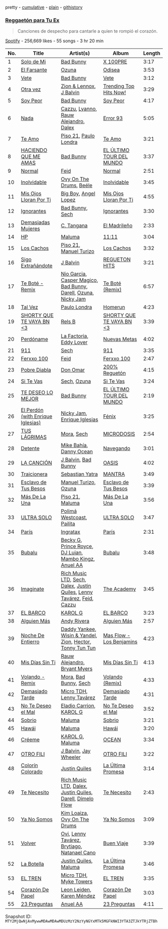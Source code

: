 pretty - [cumulative](/playlists/cumulative/37i9dQZF1DWT3qht9CfnL3.md) - [plain](/playlists/plain/37i9dQZF1DWT3qht9CfnL3) - [githistory](https://github.githistory.xyz/mackorone/spotify-playlist-archive/blob/main/playlists/plain/37i9dQZF1DWT3qht9CfnL3)

### [Reggaetón para Tu Ex](https://open.spotify.com/playlist/37i9dQZF1DWT3qht9CfnL3)

> Canciones de despecho para cantarle a quien te rompió el corazón.

[Spotify](https://open.spotify.com/user/spotify) - 256,669 likes - 55 songs - 3 hr 20 min

| No. | Title | Artist(s) | Album | Length |
|---|---|---|---|---|
| 1 | [Solo de Mi](https://open.spotify.com/track/4uP3pUP18ennmz0tb3GphR) | [Bad Bunny](https://open.spotify.com/artist/4q3ewBCX7sLwd24euuV69X) | [X 100PRE](https://open.spotify.com/album/7CjJb2mikwAWA1V6kewFBF) | 3:17 |
| 2 | [El Farsante](https://open.spotify.com/track/5EId1m4DNwTf3at31w8bPJ) | [Ozuna](https://open.spotify.com/artist/1i8SpTcr7yvPOmcqrbnVXY) | [Odisea](https://open.spotify.com/album/4s05NbwGgw5SO42AdsN5Oo) | 3:53 |
| 3 | [Vete](https://open.spotify.com/track/5DxXgozhkPLgrbKFY91w0c) | [Bad Bunny](https://open.spotify.com/artist/4q3ewBCX7sLwd24euuV69X) | [Vete](https://open.spotify.com/album/3fxzSn0ObgCjLadyR53ohN) | 3:12 |
| 4 | [Otra vez](https://open.spotify.com/track/5cADvuEXTFGjrDfeZIPI0Q) | [Zion & Lennox](https://open.spotify.com/artist/21451j1KhjAiaYKflxBjr1), [J Balvin](https://open.spotify.com/artist/1vyhD5VmyZ7KMfW5gqLgo5) | [Trending Top Hits Now!](https://open.spotify.com/album/2Abj4pdxIatBcRJqHvpZhh) | 3:29 |
| 5 | [Soy Peor](https://open.spotify.com/track/1JxhrUWZjuI8AOjDJ1JpMN) | [Bad Bunny](https://open.spotify.com/artist/4q3ewBCX7sLwd24euuV69X) | [Soy Peor](https://open.spotify.com/album/7ofZgPzOIVXY4ADCrGUqgF) | 4:17 |
| 6 | [Nada](https://open.spotify.com/track/7DOh0tBGnyMt6C5OO7o8Yq) | [Cazzu](https://open.spotify.com/artist/6w3SkAHYPsQ1bxV7VDlG5y), [Lyanno](https://open.spotify.com/artist/1Ts9of7VPZElwPQnqnDSfW), [Rauw Alejandro](https://open.spotify.com/artist/1mcTU81TzQhprhouKaTkpq), [Dalex](https://open.spotify.com/artist/0KPX4Ucy9dk82uj4GpKesn) | [Error 93](https://open.spotify.com/album/5zbO01D6uIqC2ejQSQEN2O) | 5:05 |
| 7 | [Te Amo](https://open.spotify.com/track/2RVrdr062uLFxXwIxwdXPH) | [Piso 21](https://open.spotify.com/artist/4bw2Am3p9ji3mYsXNXtQcd), [Paulo Londra](https://open.spotify.com/artist/3vQ0GE3mI0dAaxIMYe5g7z) | [Te Amo](https://open.spotify.com/album/0sF2dhoiBLVMvuv6qRIpYI) | 3:21 |
| 8 | [HACIENDO QUE ME AMAS](https://open.spotify.com/track/26QApq0cuO9brJigr0C0W4) | [Bad Bunny](https://open.spotify.com/artist/4q3ewBCX7sLwd24euuV69X) | [EL ÚLTIMO TOUR DEL MUNDO](https://open.spotify.com/album/2d9BCZeAAhiZWPpbX9aPCW) | 3:37 |
| 9 | [Normal](https://open.spotify.com/track/2z9YkcLojiOE7Eu2p9lPZR) | [Feid](https://open.spotify.com/artist/2LRoIwlKmHjgvigdNGBHNo) | [Normal](https://open.spotify.com/album/3xbevf88sEI6l01P9dApmu) | 2:51 |
| 10 | [Inolvidable](https://open.spotify.com/track/0OTtnwUO8natNWSwdZvXVF) | [Ovy On The Drums](https://open.spotify.com/artist/3m5qlPf2OkihLz3dRYnkPA), [Beéle](https://open.spotify.com/artist/7a0XAaPaK2aDSqa8p3QnC7) | [Inolvidable](https://open.spotify.com/album/3MdsEVhC9AMtDTXB8n2yXI) | 3:45 |
| 11 | [Mis Ojos Lloran Por Ti](https://open.spotify.com/track/4fFgpzgSkmn3wajioLBPOr) | [Big Boy](https://open.spotify.com/artist/5bVQN1TENxjVjWXNHHpflG), [Angel Lopez](https://open.spotify.com/artist/0w57qOEVTcqs0bLyFJ7Q52) | [Mis Ojos Lloran Por Ti](https://open.spotify.com/album/5o36XrjVl3YdBYqt0p57Gc) | 4:55 |
| 12 | [Ignorantes](https://open.spotify.com/track/3wYRLYuO1M88d8woWUIxct) | [Bad Bunny](https://open.spotify.com/artist/4q3ewBCX7sLwd24euuV69X), [Sech](https://open.spotify.com/artist/77ziqFxp5gaInVrF2lj4ht) | [Ignorantes](https://open.spotify.com/album/7Hw9RJbQPN0gUx4xjgFLhj) | 3:30 |
| 13 | [Demasiadas Mujeres](https://open.spotify.com/track/3GaGWoU1KfVqgl7vnRHP55) | [C\. Tangana](https://open.spotify.com/artist/5TYxZTjIPqKM8K8NuP9woO) | [El Madrileño](https://open.spotify.com/album/52QyC9nSbgtHFXyQRHsXJ9) | 2:33 |
| 14 | [HP](https://open.spotify.com/track/1LIqNVhaIgxXUt2eVoIQJ3) | [Maluma](https://open.spotify.com/artist/1r4hJ1h58CWwUQe3MxPuau) | [11:11](https://open.spotify.com/album/3YIUNL7qFE8NP3X3zaYSND) | 3:04 |
| 15 | [Los Cachos](https://open.spotify.com/track/5fhcuVxuBWfgNXGuyAtLmr) | [Piso 21](https://open.spotify.com/artist/4bw2Am3p9ji3mYsXNXtQcd), [Manuel Turizo](https://open.spotify.com/artist/0tmwSHipWxN12fsoLcFU3B) | [Los Cachos](https://open.spotify.com/album/0SXW8l00nztnoYkGT7BjJh) | 3:32 |
| 16 | [Sigo Extrañándote](https://open.spotify.com/track/78HYrKEnCaugbA8uNQj2zv) | [J Balvin](https://open.spotify.com/artist/1vyhD5VmyZ7KMfW5gqLgo5) | [REGUETON HITS](https://open.spotify.com/album/1xNZuMu4uNgg8R3RFgvJSj) | 3:21 |
| 17 | [Te Boté \- Remix](https://open.spotify.com/track/3V8UKqhEK5zBkBb6d6ub8i) | [Nio Garcia](https://open.spotify.com/artist/5hdhHgpxyniooUiQVaPxQ0), [Casper Magico](https://open.spotify.com/artist/1fux65HMCBvfJHqlBc4Nno), [Bad Bunny](https://open.spotify.com/artist/4q3ewBCX7sLwd24euuV69X), [Darell](https://open.spotify.com/artist/1TtXnWcUs0FCkaZDPGYHdf), [Ozuna](https://open.spotify.com/artist/1i8SpTcr7yvPOmcqrbnVXY), [Nicky Jam](https://open.spotify.com/artist/1SupJlEpv7RS2tPNRaHViT) | [Te Boté \(Remix\)](https://open.spotify.com/album/42wLKnuGyBLGWwH89lnimL) | 6:57 |
| 18 | [Tal Vez](https://open.spotify.com/track/5jW3rF4URMdK7tO2xjS5EI) | [Paulo Londra](https://open.spotify.com/artist/3vQ0GE3mI0dAaxIMYe5g7z) | [Homerun](https://open.spotify.com/album/0qJkFmVwwNXP6fvSemDZqn) | 4:23 |
| 19 | [SHORTY QUE TE VAYA BN <3](https://open.spotify.com/track/3CQDFLetMMxD5hzAnUk410) | [Rels B](https://open.spotify.com/artist/2IMZYfNi21MGqxopj9fWx8) | [SHORTY QUE TE VAYA BN <3](https://open.spotify.com/album/2TDCpT7xPs96lKz5yxJ3Hs) | 3:39 |
| 20 | [Perdóname](https://open.spotify.com/track/6yLqoieklk9gwabLaUDJ4s) | [La Factoria](https://open.spotify.com/artist/4VsbQvC84B8Z3IsBY1HLQy), [Eddy Lover](https://open.spotify.com/artist/7gR53ad9JjCweCv4f9MWEX) | [Nuevas Metas](https://open.spotify.com/album/3jjhGPZjbKkW8b85zd7vfE) | 4:02 |
| 21 | [911](https://open.spotify.com/track/2TksvaRivgAEj780DgRB73) | [Sech](https://open.spotify.com/artist/77ziqFxp5gaInVrF2lj4ht) | [911](https://open.spotify.com/album/4G5Vks8Uru6hWVdZba0fP1) | 3:35 |
| 22 | [Ferxxo 100](https://open.spotify.com/track/6ipzb1kHhWIxp1tS0vwqPl) | [Feid](https://open.spotify.com/artist/2LRoIwlKmHjgvigdNGBHNo) | [Ferxxo 100](https://open.spotify.com/album/1qI0hQjYttNGAFzXR4Pu3H) | 2:47 |
| 23 | [Pobre Diabla](https://open.spotify.com/track/2xunwV1SBN1fwzGWOAjBOa) | [Don Omar](https://open.spotify.com/artist/33ScadVnbm2X8kkUqOkC6Z) | [200% Reguetón](https://open.spotify.com/album/13W4PIaHNMXIB0QBsWtxnl) | 4:15 |
| 24 | [Si Te Vas](https://open.spotify.com/track/6Y4PDQv4XjYjHLeLmvyOt0) | [Sech](https://open.spotify.com/artist/77ziqFxp5gaInVrF2lj4ht), [Ozuna](https://open.spotify.com/artist/1i8SpTcr7yvPOmcqrbnVXY) | [Si Te Vas](https://open.spotify.com/album/2S6p0g6YzG3609Ty45i5Cq) | 3:24 |
| 25 | [TE DESEO LO MEJOR](https://open.spotify.com/track/23XjN1s3DZC8Q9ZwuorYY4) | [Bad Bunny](https://open.spotify.com/artist/4q3ewBCX7sLwd24euuV69X) | [EL ÚLTIMO TOUR DEL MUNDO](https://open.spotify.com/album/2d9BCZeAAhiZWPpbX9aPCW) | 2:19 |
| 26 | [El Perdón \(with Enrique Iglesias\)](https://open.spotify.com/track/7qCAVkHWZkF44OzOUKf8Cr) | [Nicky Jam](https://open.spotify.com/artist/1SupJlEpv7RS2tPNRaHViT), [Enrique Iglesias](https://open.spotify.com/artist/7qG3b048QCHVRO5Pv1T5lw) | [Fénix](https://open.spotify.com/album/2dBgWXp41imu2zBNv9oFxZ) | 3:25 |
| 27 | [TUS LÁGRIMAS](https://open.spotify.com/track/30W8VKHrAZmHzObnwAoc1u) | [Mora](https://open.spotify.com/artist/0Q8NcsJwoCbZOHHW63su5S), [Sech](https://open.spotify.com/artist/77ziqFxp5gaInVrF2lj4ht) | [MICRODOSIS](https://open.spotify.com/album/0QLDQG7Jx78rEUDW03IhHC) | 2:54 |
| 28 | [Detente](https://open.spotify.com/track/0x1k6gSTSxaLxe0F2IThaX) | [Mike Bahía](https://open.spotify.com/artist/1phfTBIocBW3UwqcYjaEN6), [Danny Ocean](https://open.spotify.com/artist/5H1nN1SzW0qNeUEZvuXjAj) | [Navegando](https://open.spotify.com/album/3UbZvsLswQE2L5mBiGlzO0) | 3:01 |
| 29 | [LA CANCIÓN](https://open.spotify.com/track/0fea68AdmYNygeTGI4RC18) | [J Balvin](https://open.spotify.com/artist/1vyhD5VmyZ7KMfW5gqLgo5), [Bad Bunny](https://open.spotify.com/artist/4q3ewBCX7sLwd24euuV69X) | [OASIS](https://open.spotify.com/album/6ylFfzx32ICw4L1A7YWNLN) | 4:02 |
| 30 | [Traicionera](https://open.spotify.com/track/4Ft0391aLVNtCPPseh98lp) | [Sebastian Yatra](https://open.spotify.com/artist/07YUOmWljBTXwIseAUd9TW) | [MANTRA](https://open.spotify.com/album/1l1zcI8iwJg4WCb7jxHtbN) | 3:49 |
| 31 | [Esclavo de Tus Besos](https://open.spotify.com/track/3g4UyIcQwutiG0TfW32GnX) | [Manuel Turizo](https://open.spotify.com/artist/0tmwSHipWxN12fsoLcFU3B), [Ozuna](https://open.spotify.com/artist/1i8SpTcr7yvPOmcqrbnVXY) | [Esclavo de Tus Besos](https://open.spotify.com/album/6NzT9eDEkJvnbL2gLcT6ai) | 3:39 |
| 32 | [Más De La Una](https://open.spotify.com/track/69Y5IZuBvGyzySFt5x7kCq) | [Piso 21](https://open.spotify.com/artist/4bw2Am3p9ji3mYsXNXtQcd), [Maluma](https://open.spotify.com/artist/1r4hJ1h58CWwUQe3MxPuau) | [Más De La Una](https://open.spotify.com/album/0fz7mvsACRDrvT5PYTt4U9) | 3:56 |
| 33 | [ULTRA SOLO](https://open.spotify.com/track/0OTNHGKcqQbk51bOYe462Y) | [Polimá Westcoast](https://open.spotify.com/artist/768O5GliF0bqscyghggrbE), [Pailita](https://open.spotify.com/artist/4yxLYO2imECxGYTTV7RQKb) | [ULTRA SOLO](https://open.spotify.com/album/1HeGenNhHCIMcnFsSlvprd) | 3:47 |
| 34 | [París](https://open.spotify.com/track/4bF2y8rR7GUjrd5LNEvej3) | [Ingratax](https://open.spotify.com/artist/62YF0FglEltB3CnVIjoko8) | [París](https://open.spotify.com/album/6Ktv94u6eUIZBiUiBwOADD) | 2:31 |
| 35 | [Bubalu](https://open.spotify.com/track/7dNwJbsT0sg1le5kVugGJb) | [Becky G](https://open.spotify.com/artist/4obzFoKoKRHIphyHzJ35G3), [Prince Royce](https://open.spotify.com/artist/3MHaV05u0io8fQbZ2XPtlC), [DJ Luian](https://open.spotify.com/artist/64aJYyrXljOodnUG6jvhRD), [Mambo Kingz](https://open.spotify.com/artist/2T1aUibqR2QC2sINIDQOAK), [Anuel AA](https://open.spotify.com/artist/2R21vXR83lH98kGeO99Y66) | [Bubalu](https://open.spotify.com/album/6JEvViJkAj8GjJbTeU5I7q) | 3:48 |
| 36 | [Imaginate](https://open.spotify.com/track/29ShXDWDedEwZkYc8Du08N) | [Rich Music LTD](https://open.spotify.com/artist/2kqUKsTuEj1lPbm6BSn1AU), [Sech](https://open.spotify.com/artist/77ziqFxp5gaInVrF2lj4ht), [Dalex](https://open.spotify.com/artist/0KPX4Ucy9dk82uj4GpKesn), [Justin Quiles](https://open.spotify.com/artist/14zUHaJZo1mnYtn6IBRaRP), [Lenny Tavárez](https://open.spotify.com/artist/1pQWsZQehhS4wavwh7Fnxd), [Feid](https://open.spotify.com/artist/2LRoIwlKmHjgvigdNGBHNo), [Cazzu](https://open.spotify.com/artist/6w3SkAHYPsQ1bxV7VDlG5y) | [The Academy](https://open.spotify.com/album/1faqBAWocW4ZOe0OFjudGw) | 3:45 |
| 37 | [EL BARCO](https://open.spotify.com/track/2IViAyalheAvrT9ErMCABT) | [KAROL G](https://open.spotify.com/artist/790FomKkXshlbRYZFtlgla) | [EL BARCO](https://open.spotify.com/album/3JD64eYO1bJ88EDmGIfVHi) | 3:23 |
| 38 | [Alguien Más](https://open.spotify.com/track/5mROvpdGeu1vSbZhZoay5O) | [Andy Rivera](https://open.spotify.com/artist/7hIqJfRYGBWWT1Qxu6Cpd2) | [Alguien Más](https://open.spotify.com/album/75hoyFZLUqsTxCAq2JpCGG) | 2:57 |
| 39 | [Noche De Entierro](https://open.spotify.com/track/6ksWMnPcHNyNoNf3y1BQCO) | [Daddy Yankee](https://open.spotify.com/artist/4VMYDCV2IEDYJArk749S6m), [Wisin & Yandel](https://open.spotify.com/artist/1wZtkThiXbVNtj6hee6dz9), [Zion](https://open.spotify.com/artist/1pgDilWYDWLoOgGjf1iHNu), [Hector](https://open.spotify.com/artist/46EVasHDUzMdhBXeQ7r0W2), [Tonny Tun Tun](https://open.spotify.com/artist/4a0UP5sUQGKcn2QJnqMT0t) | [Mas Flow \- Los Benjamins](https://open.spotify.com/album/0sMHBG6T20O56Wrtu1pR1f) | 4:23 |
| 40 | [Mis Días Sin Ti](https://open.spotify.com/track/2sS5cCGcwXrSl7hQ8AL3Oc) | [Rauw Alejandro](https://open.spotify.com/artist/1mcTU81TzQhprhouKaTkpq), [Bryant Myers](https://open.spotify.com/artist/6w9ToX5slZ4uIdmD17hJ3c) | [Mis Días Sin Ti](https://open.spotify.com/album/0YFL4nsXKldtzlUKTZVpT5) | 4:13 |
| 41 | [Volando \- Remix](https://open.spotify.com/track/0G2zPzWqVjR68iNPmx2TBe) | [Mora](https://open.spotify.com/artist/0Q8NcsJwoCbZOHHW63su5S), [Bad Bunny](https://open.spotify.com/artist/4q3ewBCX7sLwd24euuV69X), [Sech](https://open.spotify.com/artist/77ziqFxp5gaInVrF2lj4ht) | [Volando \(Remix\)](https://open.spotify.com/album/4MCZWUKxkvdMITh4KapBKX) | 4:33 |
| 42 | [Demasiado Tarde](https://open.spotify.com/track/5KFx45L84KmBINWLh6TEiL) | [Micro TDH](https://open.spotify.com/artist/1aWJsBQa67l72j1VT3D6Ow), [Lenny Tavárez](https://open.spotify.com/artist/1pQWsZQehhS4wavwh7Fnxd) | [Demasiado Tarde](https://open.spotify.com/album/6ZWbDDl3KHIruXOq6rZxGa) | 4:31 |
| 43 | [No Te Deseo el Mal](https://open.spotify.com/track/6O4z17Q6EK35AUOPRbj1mc) | [Eladio Carrion](https://open.spotify.com/artist/5XJDexmWFLWOkjOEjOVX3e), [KAROL G](https://open.spotify.com/artist/790FomKkXshlbRYZFtlgla) | [No Te Deseo el Mal](https://open.spotify.com/album/12dn4bmTRj1oo3JzCkbf2x) | 3:52 |
| 44 | [Sobrio](https://open.spotify.com/track/4HzqWEdAbzcVFDv0pvxV4w) | [Maluma](https://open.spotify.com/artist/1r4hJ1h58CWwUQe3MxPuau) | [Sobrio](https://open.spotify.com/album/0R1Ygba9KBj95maQnUvZm5) | 3:21 |
| 45 | [Hawái](https://open.spotify.com/track/4uoR6qeWeuL4Qeu2qJzkuG) | [Maluma](https://open.spotify.com/artist/1r4hJ1h58CWwUQe3MxPuau) | [Hawái](https://open.spotify.com/album/3GrNH56DyfyEvBAZ3Otptm) | 3:20 |
| 46 | [Créeme](https://open.spotify.com/track/4EKZsrsCKyqr64FBHLc0DU) | [KAROL G](https://open.spotify.com/artist/790FomKkXshlbRYZFtlgla), [Maluma](https://open.spotify.com/artist/1r4hJ1h58CWwUQe3MxPuau) | [OCEAN](https://open.spotify.com/album/4i5b4YWuMtneUSvQPONwzK) | 3:34 |
| 47 | [OTRO FILI](https://open.spotify.com/track/4iDhQFNWG6uHWi7LOKhmkP) | [J Balvin](https://open.spotify.com/artist/1vyhD5VmyZ7KMfW5gqLgo5), [Jay Wheeler](https://open.spotify.com/artist/2cPqdH7XMvwaBJEVjheH8g) | [OTRO FILI](https://open.spotify.com/album/5o6DNQH8TFROqbcvnikXkj) | 3:22 |
| 48 | [Colorín Colorado](https://open.spotify.com/track/2YZDh5CecWx0qlFiTvqVQ9) | [Justin Quiles](https://open.spotify.com/artist/14zUHaJZo1mnYtn6IBRaRP) | [La Última Promesa](https://open.spotify.com/album/4AHHM76jyqUiC1HRd37ZQQ) | 3:14 |
| 49 | [Te Necesito](https://open.spotify.com/track/1qym5o53zYbVzQfi8Z64eO) | [Rich Music LTD](https://open.spotify.com/artist/2kqUKsTuEj1lPbm6BSn1AU), [Dalex](https://open.spotify.com/artist/0KPX4Ucy9dk82uj4GpKesn), [Justin Quiles](https://open.spotify.com/artist/14zUHaJZo1mnYtn6IBRaRP), [Darell](https://open.spotify.com/artist/1TtXnWcUs0FCkaZDPGYHdf), [Dímelo Flow](https://open.spotify.com/artist/3fZk3Gm5dN5v5yfYMQ04Bx) | [Te Necesito](https://open.spotify.com/album/2AK9BzB9vpUYJelImHLMZW) | 2:43 |
| 50 | [Ya No Somos](https://open.spotify.com/track/7s6yrTbRWxKo9z42M3OP17) | [Kim Loaiza](https://open.spotify.com/artist/1QivQCLVipV61DiQiyV14A), [Ovy On The Drums](https://open.spotify.com/artist/3m5qlPf2OkihLz3dRYnkPA) | [Ya No Somos](https://open.spotify.com/album/5CGjusSMsLJwCCe0rn2cv8) | 3:09 |
| 51 | [Volver](https://open.spotify.com/track/6NwhP3tDNnqK5Zx9CJJHqs) | [Ovi](https://open.spotify.com/artist/4o0NtnL2m0lzZmEdRas1qv), [Lenny Tavárez](https://open.spotify.com/artist/1pQWsZQehhS4wavwh7Fnxd), [Brytiago](https://open.spotify.com/artist/00XhexlJEXQstHimpZN910), [Natanael Cano](https://open.spotify.com/artist/0elWFr7TW8piilVRYJUe4P) | [Buen Viaje](https://open.spotify.com/album/5VeCe0dQWJgeQ2zQG1K58m) | 3:39 |
| 52 | [La Botella](https://open.spotify.com/track/6GPBXtnSepHovJi1uD1Ggj) | [Justin Quiles](https://open.spotify.com/artist/14zUHaJZo1mnYtn6IBRaRP), [Maluma](https://open.spotify.com/artist/1r4hJ1h58CWwUQe3MxPuau) | [La Última Promesa](https://open.spotify.com/album/4AHHM76jyqUiC1HRd37ZQQ) | 3:46 |
| 53 | [EL TREN](https://open.spotify.com/track/2E5AxSvxrnRsaExLe1aaXI) | [Micro TDH](https://open.spotify.com/artist/1aWJsBQa67l72j1VT3D6Ow), [Myke Towers](https://open.spotify.com/artist/7iK8PXO48WeuP03g8YR51W) | [EL TREN](https://open.spotify.com/album/4awGSTShdK0MrxjbuFHnEY) | 3:35 |
| 54 | [Corazón De Papel](https://open.spotify.com/track/0SV8KSbfTfhYp6vCRrF7uE) | [Leon Leiden](https://open.spotify.com/artist/1h3ucVy2E3Feh5LGO7agfW), [Karen Méndez](https://open.spotify.com/artist/0txXDZCdXBzha20sgN1GRk) | [Corazón De Papel](https://open.spotify.com/album/1IRVC1cDRm5if9zYBbRSRu) | 3:03 |
| 55 | [23 Preguntas](https://open.spotify.com/track/5ANkjNH7elrxzggidjnH9v) | [Anuel AA](https://open.spotify.com/artist/2R21vXR83lH98kGeO99Y66) | [23 Preguntas](https://open.spotify.com/album/0iLhDl4hlkoBXLtsfhUg56) | 4:11 |

Snapshot ID: `MTY2MjQwNjAxMywwMDAwMDAwMDUzMzY2NzYyNGYxMTk5MGFkNWI3YTA3ZTJkYTRjZTBh`
